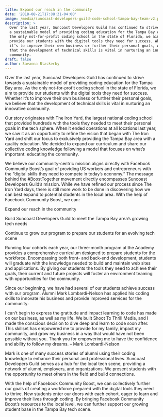 ```yaml
---
title: Expand our reach in the community
date: '2018-08-21T17:08:31-04:00'
image: /media/suncoast-developers-guild-code-school-tampa-bay-team-v2.png
description: >
  Over the last year, Suncoast Developers Guild has continued to strive towards
  a sustainable model of providing coding education for the Tampa Bay area. As
  the only not-for-profit coding school in the state of Florida, we aim to
  provide our students with the digital tools they need for success. Whether
  it’s to improve their own business or further their personal goals, we believe
  that the development of technical skills is vital in nurturing an innovative
  community.
draft: false
author: Savanna Blackerby
---
```


Over the last year, Suncoast Developers Guild has continued to strive towards a sustainable model of providing coding education for the Tampa Bay area. As the only not-for-profit coding school in the state of Florida, we aim to provide our students with the digital tools they need for success. Whether it’s to improve their own business or further their personal goals, we believe that the development of technical skills is vital in nurturing an innovative community.

Our story originates with The Iron Yard, the largest national coding school that provided hundreds with the tools they needed to meet their personal goals in the tech sphere. When it ended operations at all locations last year, we saw it as an opportunity to refine the vision that began with The Iron Yard and shift our focus to exclusively providing the Tampa Bay area with a quality education. We decided to expand our curriculum and share our collective coding knowledge following a model that focuses on what’s important: educating the community.

We believe our community-centric mission aligns directly with Facebook Community Boost’s goal of providing US workers and entrepreneurs with the “digital skills they need to compete in today’s economy.” The message behind the #BoostTogether movement directly encompasses Suncoast Developers Guild’s mission. While we have refined our process since The Iron Yard days, there is still more work to be done in discovering how we can best expand to potential students in the local area. With the help of Facebook Community Boost, we can:

Expand our reach in the community

Build Suncoast Developers Guild to meet the Tampa Bay area’s growing tech needs

Continue to grow our program to prepare our students for an evolving tech scene

Running four cohorts each year, our three-month program at the Academy provides a comprehensive curriculum designed to prepare students for the workforce. Encompassing both front- and back-end development, students will graduate with the knowledge needed to build and maintain web sites and applications. By giving our students the tools they need to achieve their goals, their current and future projects will foster an environment teaming with opportunities for the community.

Since our beginning, we have had several of our students achieve success with our program. Alumni Mark Lombardi-Nelson has applied his coding skills to innovate his business and provide improved services for the community:

I can't begin to express the gratitude and impact learning to code has made on our business, as well as my life. We built Shoot To Thrill Media, and I made the conscious decision to dive deep and learn to code soon after. This skillset has empowered me to provide for my family, impact my community, and grow my business in a way that would have not been possible without you. Thank you for empowering me to have the confidence and ability to follow my dreams. – Mark Lombardi-Nelson

Mark is one of many success stories of alumni using their coding knowledge to enhance their personal and professional lives. Suncoast Developers Guild serves as a hub for the local tech scene, providing a network of alumni, employers, and organizations. We present students with the opportunity to meet others in the field and build connections.

With the help of Facebook Community Boost, we can collectively further our goals of creating a workforce prepared with the digital tools they need to thrive. New students enter our doors with each cohort, eager to learn and improve their lives through coding. By bringing Facebook Community Boost’s resources to the local level, we can further support our growing student base in the Tampa Bay tech scene.
